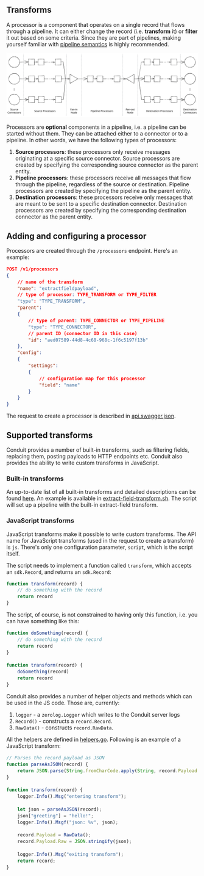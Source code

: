 ## Transforms

A processor is a component that operates on a single record that flows through a pipeline. It can either change the record
(i.e. **transform** it) or **filter** it out based on some criteria. Since they are part of pipelines, making yourself 
familiar with [pipeline semantics](/docs/pipeline_semantics.md) is highly recommended.

![Pipeline](data/pipeline_example.svg)

Processors are **optional** components in a pipeline, i.e. a pipeline can be started without them. They can be attached 
either to a connector or to a pipeline. In other words, we have the following types of processors:
1. **Source processors**: these processors only receive messages originating at a specific source connector. Source 
processors are created by specifying the corresponding source connector as the parent entity.
2. **Pipeline processors**: these processors receive all messages that flow through the pipeline, regardless of the
   source or destination. Pipeline processors are created by specifying the pipeline as the parent entity.
3. **Destination processors**: these processors receive only messages that are meant to be sent to a specific
   destination connector. Destination processors are created by specifying the corresponding destination connector as the
   parent entity.



## Adding and configuring a processor

Processors are created through the `/processors` endpoint. Here's an example:

```json lines
POST /v1/processors
{
    // name of the transform
    "name": "extractfieldpayload",
    // type of processor: TYPE_TRANSFORM or TYPE_FILTER 
    "type": "TYPE_TRANSFORM",
    "parent": 
    {
        // type of parent: TYPE_CONNECTOR or TYPE_PIPELINE
        "type": "TYPE_CONNECTOR",
        // parent ID (connector ID in this case)
        "id": "aed07589-44d8-4c68-968c-1f6c5197f13b" 
    },
    "config":
    {
        "settings":
        {
            // configuration map for this processor
            "field": "name" 
        }
    }
}
```
The request to create a processor is described in [api.swagger.json](/pkg/web/openapi/swagger-ui/api/v1/api.swagger.json).

## Supported transforms

Conduit provides a number of built-in transforms, such as filtering fields, replacing them, posting payloads to HTTP endpoints etc.
Conduit also provides the ability to write custom transforms in JavaScript.

### Built-in transforms

An up-to-date list of all built-in transforms and detailed descriptions can be found [here](https://pkg.go.dev/github.com/conduitio/conduit/pkg/processor/transform/txfbuiltin).
An example is available in [extract-field-transform.sh](/examples/transforms/extract-field-transform.sh). The script will
set up a pipeline with the built-in extract-field transform.

### JavaScript transforms

JavaScript transforms make it possible to write custom transforms. The API name for JavaScript transforms (used in the
request to create a transform) is `js`. There's only one configuration parameter, `script`, which is the script itself.

The script needs to implement a function called `transform`, which accepts an `sdk.Record`, and returns an `sdk.Record`:
```javascript
function transform(record) {
    // do something with the record
    return record
}
```

The script, of course, is not constrained to having only this function, i.e. you can have something like this:
```javascript
function doSomething(record) {
    // do something with the record
    return record
}

function transform(record) {
    doSomething(record)
    return record
}
```

Conduit also provides a number of helper objects and methods which can be used in the JS code. Those are, currently:
1. `logger` - a `zerolog.Logger` which writes to the Conduit server logs
2. `Record()` - constructs a `record.Record`.
3. `RawData()` - constructs `record.RawData`.

All the helpers are defined in [helpers.go](/pkg/processor/transform/txfjs/helpers.go). Following is an example of a JavaScript
transform:
```javascript
// Parses the record payload as JSON
function parseAsJSON(record) {
    return JSON.parse(String.fromCharCode.apply(String, record.Payload.Bytes()))
}

function transform(record) {
    logger.Info().Msg("entering transform");

    let json = parseAsJSON(record);
    json["greeting"] = "hello!";
    logger.Info().Msgf("json: %v", json);

    record.Payload = RawData();
    record.Payload.Raw = JSON.stringify(json);

    logger.Info().Msg("exiting transform");
    return record;
}
```

